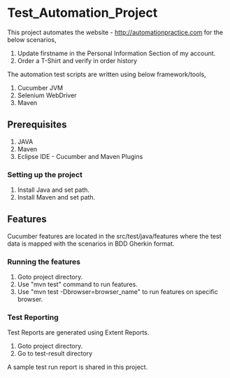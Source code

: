# Test_Automation_Project

This project automates the website -  http://automationpractice.com for the below scenarios,

1. Update firstname in the Personal Information Section of my account.
2. Order a T-Shirt and verify in order history

The automation test scripts are written using below framework/tools,

1. Cucumber JVM
2. Selenium WebDriver
3. Maven

## Prerequisites

1. JAVA
2. Maven
3. Eclipse IDE - Cucumber and Maven Plugins

### Setting up the project

1. Install Java and set path.
2. Install Maven and set path.

## Features
Cucumber features are located in the src/test/java/features where the test data is mapped with the scenarios in BDD Gherkin format.

### Running the features 

1. Goto project directory.
2. Use "mvn test" command to run features.
3. Use "mvn test -Dbrowser=browser_name" to run features on specific browser.

### Test Reporting

Test Reports are generated using Extent Reports.

1. Goto project directory.
2. Go to test-result directory

A sample test run report is shared in this project.
